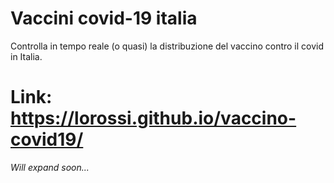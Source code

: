 # Vaccini covid-19 italia
Controlla in tempo reale (o quasi) la distribuzione del vaccino contro il covid in Italia.

# Link: https://lorossi.github.io/vaccino-covid19/

*Will expand soon...*
